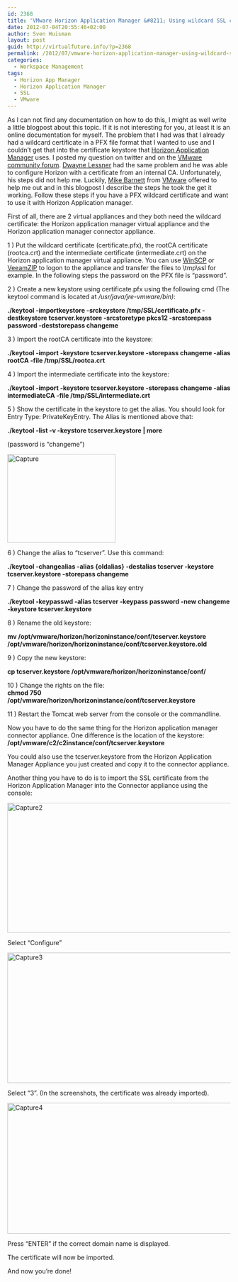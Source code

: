 ```yaml
---
id: 2368
title: 'VMware Horizon Application Manager &#8211; Using wildcard SSL certificate'
date: 2012-07-04T20:55:46+02:00
author: Sven Huisman
layout: post
guid: http://virtualfuture.info/?p=2368
permalink: /2012/07/vmware-horizon-application-manager-using-wildcard-ssl-certificate/
categories:
  - Workspace Management
tags:
  - Horizon App Manager
  - Horizon Application Manager
  - SSL
  - VMware
---
```

As I can not find any documentation on how to do this, I might as well write a little blogpost about this topic. If it is not interesting for you, at least it is an online documentation for myself. The problem that I had was that I already had a wildcard certificate in a PFX file format that I wanted to use and I couldn’t get that into the certificate keystore that <a href="http://www.vmware.com/products/desktop_virtualization/horizon-application-manager/overview.html" target="_blank">Horizon Application Manager</a> uses. I posted my question on twitter and on the <a href="http://communities.vmware.com/message/2064575#2064575" target="_blank">VMware community forum</a>. <a href="http://www.itbloodpressure.com/2012/06/23/setting-up-horizon-application-manager-with-a-internal-ca/" target="_blank">Dwayne Lessner</a> had the same problem and he was able to configure Horizon with a certificate from an internal CA. Unfortunately, his steps did not help me. Luckily, <a href="http://twitter.com/#!/vmware_guy" target="_blank">Mike Barnett</a> from <a href="http://www.vmware.com" target="_blank">VMware</a> offered to help me out and in this blogpost I describe the steps he took the get it working. Follow these steps if you have a PFX wildcard certificate and want to use it with Horizon Application manager.

<!--more-->

First of all, there are 2 virtual appliances and they both need the wildcard certificate: the Horizon application manager virtual appliance and the Horizon application manager connector appliance.

1 ) Put the wildcard certificate (certificate.pfx), the rootCA certificate (rootca.crt) and the intermediate certificate (intermediate.crt) on the Horizon application manager virtual appliance. You can use <a href="http://winscp.net/eng/download.php" target="_blank">WinSCP</a> or <a href="http://www.veeam.com/virtual-machine-backup-solution-free.html" target="_blank">VeeamZIP</a> to logon to the appliance and transfer the files to \tmp\ssl for example. In the following steps the password on the PFX file is “password”.

2 ) Create a new keystore using certificate.pfx using the following cmd (The keytool command is located at _/usr/java/jre-vmware/bin)_:

**./keytool -importkeystore -srckeystore /tmp/SSL/certificate.pfx -destkeystore tcserver.keystore -srcstoretype pkcs12 -srcstorepass password -deststorepass changeme**

3 ) Import the rootCA certificate into the keystore:

**./keytool -import -keystore tcserver.keystore -storepass changeme -alias rootCA -file /tmp/SSL/rootca.crt**

4 ) Import the intermediate certificate into the keystore:

**./keytool -import -keystore tcserver.keystore -storepass changeme -alias intermediateCA -file /tmp/SSL/intermediate.crt**

5 ) Show the certificate in the keystore to get the alias. You should look for Entry Type: PrivateKeyEntry. The Alias is mentioned above that:

**./keytool -list -v -keystore tcserver.keystore | more**

(password is &#8220;changeme&#8221;)

[<img style="background-image: none; padding-top: 0px; padding-left: 0px; display: inline; padding-right: 0px; border: 0px;" title="Capture" src="https://svenhuisman.com/wp-content/uploads/2012/07/Capture_thumb.png" alt="Capture" width="244" height="200" border="0" />](https://svenhuisman.com/wp-content/uploads/2012/07/Capture.png)

6 ) Change the alias to “tcserver”. Use this command:

**./keytool -changealias -alias {oldalias} -destalias tcserver -keystore tcserver.keystore -storepass changeme**

7 ) Change the password of the alias key entry

**./keytool -keypasswd -alias tcserver -keypass password -new changeme -keystore tcserver.keystore**

8 ) Rename the old keystore:

**mv /opt/vmware/horizon/horizoninstance/conf/tcserver.keystore /opt/vmware/horizon/horizoninstance/conf/tcserver.keystore.old**

9 ) Copy the new keystore:

**cp tcserver.keystore /opt/vmware/horizon/horizoninstance/conf/**

10 ) Change the rights on the file:  
**chmod 750 /opt/vmware/horizon/horizoninstance/conf/tcserver.keystore**

11 ) Restart the Tomcat web server from the console or the commandline.

Now you have to do the same thing for the Horizon application manager connector appliance. One difference is the location of the keystore: **/opt/vmware/c2/c2instance/conf/tcserver.keystore**

You could also use the tcserver.keystore from the Horizon Application Manager Appliance you just created and copy it to the connector appliance.

Another thing you have to do is to import the SSL certificate from the Horizon Application Manager into the Connector appliance using the console:

[<img style="background-image: none; padding-top: 0px; padding-left: 0px; display: inline; padding-right: 0px; border: 0px;" title="Capture2" src="https://svenhuisman.com/wp-content/uploads/2012/07/Capture2_thumb.png" alt="Capture2" width="525" height="293" border="0" />](https://svenhuisman.com/wp-content/uploads/2012/07/Capture2.png)

Select “Configure”

[<img style="background-image: none; padding-top: 0px; padding-left: 0px; display: inline; padding-right: 0px; border: 0px;" title="Capture3" src="https://svenhuisman.com/wp-content/uploads/2012/07/Capture3_thumb.png" alt="Capture3" width="528" height="294" border="0" />](https://svenhuisman.com/wp-content/uploads/2012/07/Capture3.png)

Select “3”. (In the screenshots, the certificate was already imported).

[<img style="background-image: none; padding-top: 0px; padding-left: 0px; display: inline; padding-right: 0px; border: 0px;" title="Capture4" src="https://svenhuisman.com/wp-content/uploads/2012/07/Capture4_thumb.png" alt="Capture4" width="530" height="295" border="0" />](https://svenhuisman.com/wp-content/uploads/2012/07/Capture4.png)

Press “ENTER” if the correct domain name is displayed.

The certificate will now be imported.

And now you’re done!